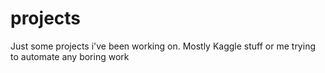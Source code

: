# projects
Just some projects i've been working on. Mostly Kaggle stuff or me trying to automate any boring work
